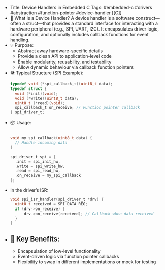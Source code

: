 - Title: Device Handlers in Embedded C
  Tags: #embedded-c #drivers #abstraction #function-pointer #device-handler [[C]]
- 🧩 What Is a Device Handler?
  A device handler is a software construct—often a struct—that provides a standard interface for interacting with a hardware peripheral (e.g., SPI, UART, I2C). It encapsulates driver logic, configuration, and optionally includes callback functions for event handling.
- 💡 Purpose:
	- Abstract away hardware-specific details
	- Provide a clean API to application-level code
	- Enable modularity, reusability, and testability
	- Allow dynamic behaviour via callback function pointers
- 🛠 Typical Structure (SPI Example):
  ```c
  typedef void (*spi_callback_t)(uint8_t data);
  typedef struct {
  	void (*init)(void);
  	void (*write)(uint8_t data);
  	uint8_t (*read)(void);
  	spi_callback_t on_receive; // Function pointer callback
  } spi_driver_t;
  ```
- 📦 Usage:
  ```c
  
  void my_spi_callback(uint8_t data) {
  	// Handle incoming data
  }
  
  spi_driver_t spi = {
  	.init = spi_init_hw,
  	.write = spi_write_hw,
  	.read = spi_read_hw,
  	.on_receive = my_spi_callback
  };
  ```
- In the driver’s ISR:
  ```c
  void spi_isr_handler(spi_driver_t *drv) {
  	uint8_t received = SPI_DATA_REG;
  	if (drv->on_receive) {
  		drv->on_receive(received); // Callback when data received
  	}
  }
  ```
- ## 🧠 Key Benefits:
  * Encapsulation of low-level functionality
  * Event-driven logic via function pointer callbacks
  * Flexibility to swap in different implementations or mock for testing